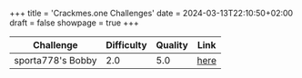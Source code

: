 +++
title = 'Crackmes.one Challenges'
date = 2024-03-13T22:10:50+02:00
draft = false
showpage = true
+++

<table>
  <thead>
    <tr>
        <th style="text-align: center;">Challenge</th>
        <th style="text-align: center;">Difficulty</th>
        <th style="text-align: center;">Quality</th>
        <th style="text-align: center;">Link</th>
    </tr>
  </thead>
  <tbody>
    <tr>
        <td>sporta778's Bobby</td>
        <td>2.0</td>
        <td>5.0</td>
        <td><a href="https://crackmes.one/crackme/65e84aed199e6a5d372a4135">here</a></td>
    </tr>
  </tbody>
</table>


